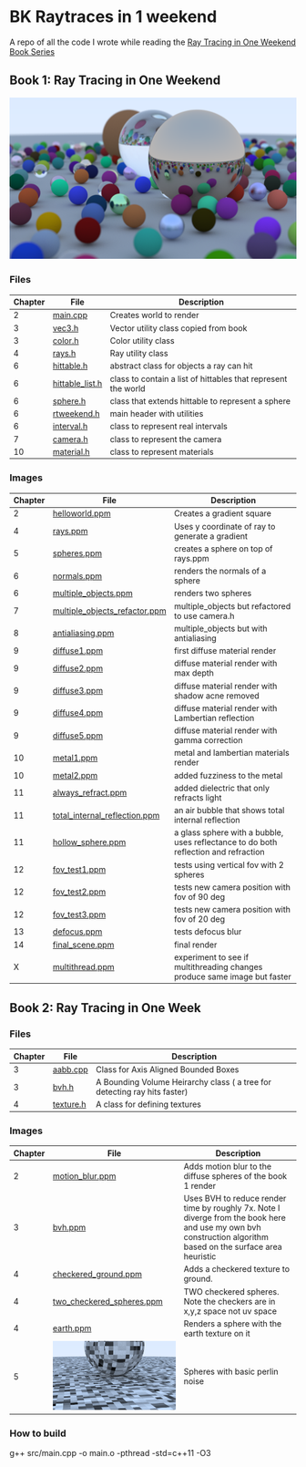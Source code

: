 # BK Raytraces in 1 weekend

A repo of all the code I wrote while reading the [Ray Tracing in One Weekend Book Series](https://raytracing.github.io)

## Book 1: Ray Tracing in One Weekend

![Final Render](images/final_scene.png)

### Files

| Chapter | File | Description |
| --- | --- | --- |
| 2 | [main.cpp](src/main.cpp) | Creates world to render |
| 3 | [vec3.h](src/vec3.h) | Vector utility class copied from book |
| 3 | [color.h](src/color.h) | Color utility class |
| 4 | [rays.h](src/rays.h) | Ray utility class |
| 6 | [hittable.h](src/hittable.h) | abstract class for objects a ray can hit |
| 6 | [hittable_list.h](src/hittable_list.h) | class to contain a list of hittables that represent the world |
| 6 | [sphere.h](src/sphere.h) | class that extends hittable to represent a sphere |
| 6 | [rtweekend.h](src/rtweekend.h) | main header with utilities |
| 6 | [interval.h](src/interval.h) | class to represent real intervals |
| 7 | [camera.h](src/camera.h) | class to represent the camera |
| 10 | [material.h](src/material.h) | class to represent materials |

### Images

| Chapter | File | Description |
| --- | --- | --- |
| 2 | [helloworld.ppm](images/helloworld.ppm) | Creates a gradient square |
| 4 | [rays.ppm](images/rays.ppm) | Uses y coordinate of ray to generate a gradient |
| 5 | [spheres.ppm](images/spheres.ppm) | creates a sphere on top of rays.ppm |
| 6 | [normals.ppm](images/normals.ppm) | renders the normals of a sphere |
| 6 | [multiple_objects.ppm](images/multiple_objects.ppm) | renders two spheres |
| 7 | [multiple_objects_refactor.ppm](images/multiple_objects_refactor.ppm) | multiple_objects but refactored to use camera.h |
| 8 | [antialiasing.ppm](images/antialiasing.ppm) | multiple_objects but with antialiasing |
| 9 | [diffuse1.ppm](images/diffuse1.ppm) | first diffuse material render |
| 9 | [diffuse2.ppm](images/diffuse2.ppm) | diffuse material render with max depth |
| 9 | [diffuse3.ppm](images/diffuse3.ppm) | diffuse material render with shadow acne removed |
| 9 | [diffuse4.ppm](images/diffuse4.ppm) | diffuse material render with Lambertian reflection |
| 9 | [diffuse5.ppm](images/diffuse5.ppm) | diffuse material render with gamma correction |
| 10 | [metal1.ppm](images/metal1.ppm) | metal and lambertian materials render |
| 10 | [metal2.ppm](images/metal2.ppm) | added fuzziness to the metal |
| 11 | [always_refract.ppm](images/always_refract.ppm) | added dielectric that only refracts light |
| 11 | [total_internal_reflection.ppm](images/total_internal_reflection.ppm) | an air bubble that shows total internal reflection |
| 11 | [hollow_sphere.ppm](images/hollow_sphere.ppm) | a glass sphere with a bubble, uses reflectance to do both reflection and refraction |
| 12 | [fov_test1.ppm](images/fov_test1.ppm) | tests using vertical fov with 2 spheres |
| 12 | [fov_test2.ppm](images/fov_test2.ppm) | tests new camera position with fov of 90 deg |
| 12 | [fov_test3.ppm](images/fov_test3.ppm) | tests new camera position with fov of 20 deg |
| 13 | [defocus.ppm](images/defocus.ppm) | tests defocus blur |
| 14 | [final_scene.ppm](images/final_scene.ppm) | final render |
| X | [multithread.ppm](images/multithread.ppm) | experiment to see if multithreading changes produce same image but faster |

## Book 2: Ray Tracing in One Week

### Files

| Chapter | File | Description |
| --- | --- | --- |
| 3 | [aabb.cpp](src/aabb.cpp) | Class for Axis Aligned Bounded Boxes |
| 3 | [bvh.h](src/bvh.h) | A Bounding Volume Heirarchy class ( a tree for detecting ray hits faster) |
| 4 | [texture.h](src/texture.h) | A class for defining textures |

### Images

| Chapter | File | Description |
| --- | --- | --- |
| 2 | [motion_blur.ppm](images/motion_blur.ppm) | Adds motion blur to the diffuse spheres of the book 1 render |
| 3 | [bvh.ppm](images/bvh.ppm) | Uses BVH to reduce render time by roughly 7x. Note I diverge from the book here and use my own bvh construction algorithm based on the surface area heuristic |
| 4 | [checkered_ground.ppm](images/checkered_ground.ppm) | Adds a checkered texture to ground. |
| 4 | [two_checkered_spheres.ppm](images/two_checkered_spheres.ppm) | TWO checkered spheres. Note the checkers are in x,y,z space not uv space |
| 4 | [earth.ppm](images/earth.ppm) | Renders a sphere with the earth texture on it |
| 5 | ![perlin_spheres.png](images/perlin_spheres.png) | Spheres with basic perlin noise |

### How to build

g++ src/main.cpp -o main.o -pthread -std=c++11 -O3